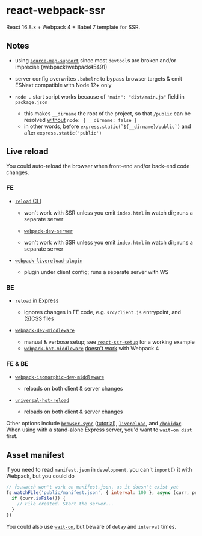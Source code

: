 # react-webpack-ssr

React 16.8.x + Webpack 4 + Babel 7 template for SSR.

## Notes

- using [`source-map-support`](https://github.com/evanw/node-source-map-support) since most `devtool`s are broken and/or imprecise (webpack/webpack#5491)

- server config overwrites `.babelrc` to bypass browser targets & emit ESNext compatible with Node 12+ only

- `node .` start script works because of `"main": "dist/main.js"` field in `package.json`
  - this makes `__dirname` the root of the project, so that `/public` can be resolved [without](https://github.com/webpack/webpack-dev-middleware/issues/189#issuecomment-310769620) `node: { __dirname: false }`
  - in other words, before ``express.static(`${__dirname}/public`)`` and after `express.static('public')`

## Live reload

You could auto-reload the browser when front-end and/or back-end code changes.

### FE

- [`reload` CLI](https://npm.im/reload#using-reload-as-a-command-line-application)
  - won't work with SSR unless you emit `index.html` in watch dir; runs a separate server

  - [`webpack-dev-server`](https://npm.im/webpack-dev-server)
  - won't work with SSR unless you emit `index.html` in watch dir; runs a separate server

- [`webpack-livereload-plugin`](https://npm.im/webpack-livereload-plugin)
  - plugin under client config; runs a separate server with WS

### BE

- [`reload` in Express](https://npm.im/reload#using-reload-in-express)
  - ignores changes in FE code, e.g. `src/client.js` entrypoint, and (S)CSS files

- [`webpack-dev-middleware`](https://npm.im/webpack-dev-middleware)
  - manual & verbose setup; see [`react-ssr-setup`](https://github.com/manuelbieh/react-ssr-setup) for a working example
  - [`webpack-hot-middleware`](https://npm.im/webpack-hot-middleware) [doesn't work](https://github.com/webpack-contrib/webpack-hot-middleware/issues/292) with Webpack 4

### FE & BE

- [`webpack-isomorphic-dev-middleware`](https://npm.im/webpack-isomorphic-dev-middleware)
  - reloads on both client & server changes

- [`universal-hot-reload`](https://npm.im/universal-hot-reload)
  - reloads on both client & server changes

Other options include [`browser-sync`](https://npm.im/browser-sync) ([tutorial](https://medium.com/@svinkle/start-a-local-live-reload-web-server-with-one-command-72f99bc6e855)), [`livereload`](https://npm.im/livereload), and [`chokidar`](https://npm.im/chokidar). When using with a stand-alone Express server, you'd want to `wait-on dist` first.

## Asset manifest

If you need to read `manifest.json` in `development`, you can't `import()` it with Webpack, but you could do

```js
// fs.watch won't work on manifest.json, as it doesn't exist yet
fs.watchFile('public/manifest.json', { interval: 100 }, async (curr, prev) => {
  if (curr.isFile()) {
    // File created. Start the server...
  }
})
```

You could also use [`wait-on`](https://npm.im/wait-on#nodejs-api-usage), but beware of `delay` and `interval` times.
